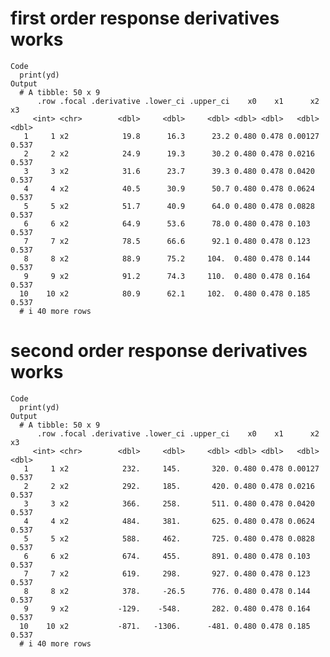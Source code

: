 # first order response derivatives works

    Code
      print(yd)
    Output
      # A tibble: 50 x 9
          .row .focal .derivative .lower_ci .upper_ci    x0    x1      x2    x3
         <int> <chr>        <dbl>     <dbl>     <dbl> <dbl> <dbl>   <dbl> <dbl>
       1     1 x2            19.8      16.3      23.2 0.480 0.478 0.00127 0.537
       2     2 x2            24.9      19.3      30.2 0.480 0.478 0.0216  0.537
       3     3 x2            31.6      23.7      39.3 0.480 0.478 0.0420  0.537
       4     4 x2            40.5      30.9      50.7 0.480 0.478 0.0624  0.537
       5     5 x2            51.7      40.9      64.0 0.480 0.478 0.0828  0.537
       6     6 x2            64.9      53.6      78.0 0.480 0.478 0.103   0.537
       7     7 x2            78.5      66.6      92.1 0.480 0.478 0.123   0.537
       8     8 x2            88.9      75.2     104.  0.480 0.478 0.144   0.537
       9     9 x2            91.2      74.3     110.  0.480 0.478 0.164   0.537
      10    10 x2            80.9      62.1     102.  0.480 0.478 0.185   0.537
      # i 40 more rows

# second order response derivatives works

    Code
      print(yd)
    Output
      # A tibble: 50 x 9
          .row .focal .derivative .lower_ci .upper_ci    x0    x1      x2    x3
         <int> <chr>        <dbl>     <dbl>     <dbl> <dbl> <dbl>   <dbl> <dbl>
       1     1 x2            232.     145.       320. 0.480 0.478 0.00127 0.537
       2     2 x2            292.     185.       420. 0.480 0.478 0.0216  0.537
       3     3 x2            366.     258.       511. 0.480 0.478 0.0420  0.537
       4     4 x2            484.     381.       625. 0.480 0.478 0.0624  0.537
       5     5 x2            588.     462.       725. 0.480 0.478 0.0828  0.537
       6     6 x2            674.     455.       891. 0.480 0.478 0.103   0.537
       7     7 x2            619.     298.       927. 0.480 0.478 0.123   0.537
       8     8 x2            378.     -26.5      776. 0.480 0.478 0.144   0.537
       9     9 x2           -129.    -548.       282. 0.480 0.478 0.164   0.537
      10    10 x2           -871.   -1306.      -481. 0.480 0.478 0.185   0.537
      # i 40 more rows

